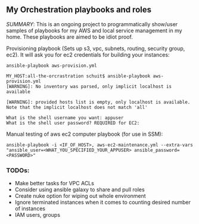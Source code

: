 ## My Orchestration playbooks and roles

_SUMMARY_: This is an ongoing project to programmatically show/user samples of playbooks for my AWS and local service management in my home.  These playbooks are aimed to be idiot proof.  

Provisioning playbook (Sets up s3, vpc, subnets, routing, security group, ec2).  It will ask you for ec2 credentials for building your instances:  
```
ansible-playbook aws-provision.yml

MY_HOST:all-the-orcrastration schuit$ ansible-playbook aws-provision.yml
[WARNING]: No inventory was parsed, only implicit localhost is available

[WARNING]: provided hosts list is empty, only localhost is available. Note that the implicit localhost does not match 'all'

What is the shell username you want: appuser
What is the shell user password? REQUIRED for EC2:
```

Manual testing of aws ec2 computer playbook (for use in SSM):  
```
ansible-playbook -i <IF_OF_HOST>, aws-ec2-maintenance.yml --extra-vars "ansible_user=<WHAT_YOU_SPECIFIED_YOUR_APPUSER> ansible_password=<PASSWORD>"
```

### TODOs:  
- Make better tasks for VPC ACLs
- Consider using ansible galaxy to share and pull roles
- Create nuke option for wiping out whole environment
- Ignore terminated instances when it comes to counting desired number of instances
- IAM users, groups
